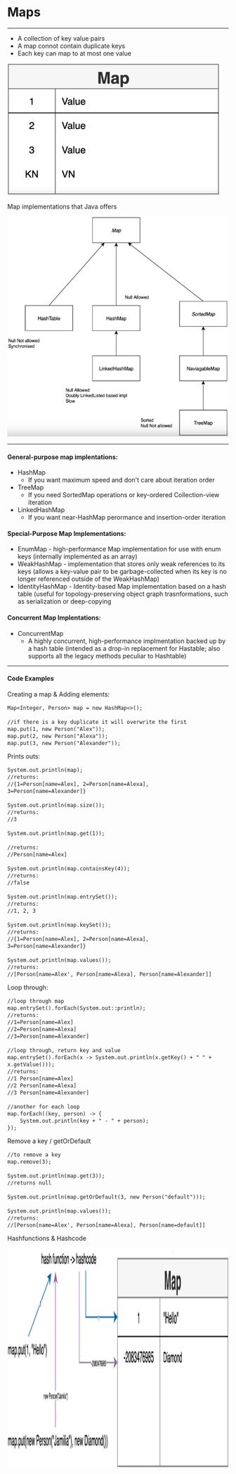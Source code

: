 # Maps
------------
-  A collection of key value pairs
-  A map connot contain duplicate keys
-  Each key can map to at most one value

<img src="Maps2.PNG" height="300">

Map implementations that Java offers

<img src="Maps.PNG" height="500">

-------------
#### General-purpose map implentations:
-  HashMap
    -  If you want maximum speed and don't care about iteration order
-  TreeMap
    -  If you need SortedMap operations or key-ordered Collection-view iteration
-  LinkedHashMap 
    -  If you want near-HashMap perormance and insertion-order iteration
#### Special-Purpose Map Implementations:
-  EnumMap
        -  high-performance Map implementation for use with enum keys (internally implemented as an array)
-  WeakHashMap
        -  implementation that stores only weak references to its keys (allows a key-value pair to be garbage-collected when its key is no longer referenced outside of the WeakHashMap)
-  IdentityHashMap
        -  Identity-based Map implementation based on a hash table (useful for topology-preserving object graph trasnformations, such as serialization or deep-copying
#### Concurrent Map Implentations:
-  ConcurrentMap
   -  A highly concurrent, high-performance implmentation backed up by a hash table (intended as a drop-in replacement for Hastable; also supports all the legacy methods peculiar to Hashtable)


-------------
#### Code Examples

Creating a map & Adding elements:

```
Map<Integer, Person> map = new HashMap<>();

//if there is a key duplicate it will overwrite the first
map.put(1, new Person("Alex"));
map.put(2, new Person("Alexa"));
map.put(3, new Person("Alexander"));
```

Prints outs:

```
System.out.println(map);
//returns:
//{1=Person[name=Alex], 2=Person[name=Alexa], 3=Person[name=Alexander]}

System.out.println(map.size());
//returns:
//3

System.out.println(map.get(1));

//returns:
//Person[name=Alex]

System.out.println(map.containsKey(4));
//returns:
//false

System.out.println(map.entrySet());
//returns:
//1, 2, 3

System.out.println(map.keySet());
//returns:
//{1=Person[name=Alex], 2=Person[name=Alexa], 3=Person[name=Alexander]}

System.out.println(map.values());
//returns:
//[Person[name=Alex', Person[name=Alexa], Person[name=Alexander]]
```

Loop through:

```
//loop through map
map.entrySet().forEach(System.out::println);
//returns:
//1=Person[name=Alex]
//2=Person[name=Alexa]
//3=Person[name=Alexander]

//loop through, return key and value
map.entrySet().forEach(x -> System.out.println(x.getKey() + " " + x.getValue()));
//returns:
//1 Person[name=Alex]
//2 Person[name=Alexa]
//3 Person[name=Alexander]

//another for each loop
map.forEach((key, person) -> {
    System.out.println(key + " - " + person);
});
```

Remove a key / getOrDefault

```
//to remove a key
map.remove(3);

System.out.println(map.get(3));
//returns null

System.out.println(map.getOrDefault(3, new Person("default")));

System.out.println(map.values());
//returns:
//[Person[name=Alex', Person[name=Alexa], Person[name=default]]
```

Hashfunctions & Hashcode

<img src="hashFunction.PNG" height="500">
